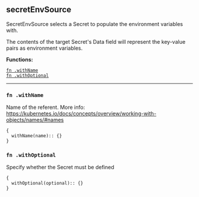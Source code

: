 
## secretEnvSource
SecretEnvSource selects a Secret to populate the environment variables with.

The contents of the target Secret's Data field will represent the key-value pairs as environment variables.

**Functions:**

[`fn .withName`](#fn-withname)  
[`fn .withOptional`](#fn-withoptional)  

---


### `fn .withName`
Name of the referent. More info: https://kubernetes.io/docs/concepts/overview/working-with-objects/names/#names
```jsonnet
{
  withName(name):: {}
}
```

### `fn .withOptional`
Specify whether the Secret must be defined
```jsonnet
{
  withOptional(optional):: {}
}
```

